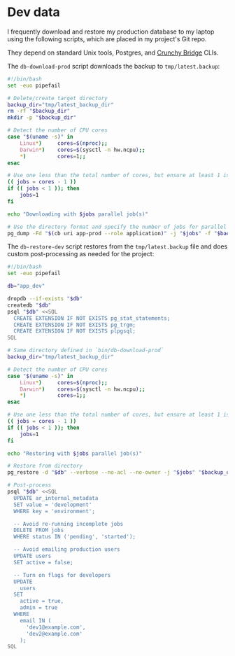 # Dev data

I frequently download and restore my production database to my laptop
using the following scripts, which are placed in my project's Git repo.

They depend on standard Unix tools, Postgres, and [Crunchy
Bridge](https://docs.crunchybridge.com/concepts/cli/) CLIs.

The `db-download-prod` script
downloads the backup to `tmp/latest.backup`:

```bash
#!/bin/bash
set -euo pipefail

# Delete/create target directory
backup_dir="tmp/latest_backup_dir"
rm -rf "$backup_dir"
mkdir -p "$backup_dir"

# Detect the number of CPU cores
case "$(uname -s)" in
    Linux*)     cores=$(nproc);;
    Darwin*)    cores=$(sysctl -n hw.ncpu);;
    *)          cores=1;;
esac

# Use one less than the total number of cores, but ensure at least 1 is used
(( jobs = cores - 1 ))
if (( jobs < 1 )); then
    jobs=1
fi

echo "Downloading with $jobs parallel job(s)"

# Use the directory format and specify the number of jobs for parallel dumping
pg_dump -Fd "$(cb uri app-prod --role application)" -j "$jobs" -f "$backup_dir"
```

The `db-restore-dev` script restores from the `tmp/latest.backup` file
and does custom post-processing as needed for the project:

```bash
#!/bin/bash
set -euo pipefail

db="app_dev"

dropdb --if-exists "$db"
createdb "$db"
psql "$db" <<SQL
  CREATE EXTENSION IF NOT EXISTS pg_stat_statements;
  CREATE EXTENSION IF NOT EXISTS pg_trgm;
  CREATE EXTENSION IF NOT EXISTS plpgsql;
SQL

# Same directory defined in `bin/db-download-prod`
backup_dir="tmp/latest_backup_dir"

# Detect the number of CPU cores
case "$(uname -s)" in
    Linux*)     cores=$(nproc);;
    Darwin*)    cores=$(sysctl -n hw.ncpu);;
    *)          cores=1;;
esac

# Use one less than the total number of cores, but ensure at least 1 is used
(( jobs = cores - 1 ))
if (( jobs < 1 )); then
    jobs=1
fi

echo "Restoring with $jobs parallel job(s)"

# Restore from directory
pg_restore -d "$db" --verbose --no-acl --no-owner -j "$jobs" "$backup_dir"

# Post-process
psql "$db" <<SQL
  UPDATE ar_internal_metadata
  SET value = 'development'
  WHERE key = 'environment';

  -- Avoid re-running incomplete jobs
  DELETE FROM jobs
  WHERE status IN ('pending', 'started');

  -- Avoid emailing production users
  UPDATE users
  SET active = false;

  -- Turn on flags for developers
  UPDATE
    users
  SET
    active = true,
    admin = true
  WHERE
    email IN (
      'dev1@example.com',
      'dev2@example.com'
    );
SQL
```

